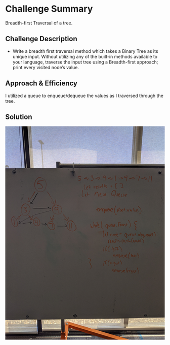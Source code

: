 # Challenge Summary
Breadth-first Traversal of a tree.

## Challenge Description
* Write a breadth first traversal method which takes a Binary Tree as its unique input. Without utilizing any of the built-in methods available to your language, traverse the input tree using a Breadth-first approach; print every visited node’s value.

## Approach & Efficiency
I utilized a queue to enqueue/dequeue the values as I traversed through the tree.

## Solution
![Whiteboard Drawing](./breadth-whiteboard.jpg)
